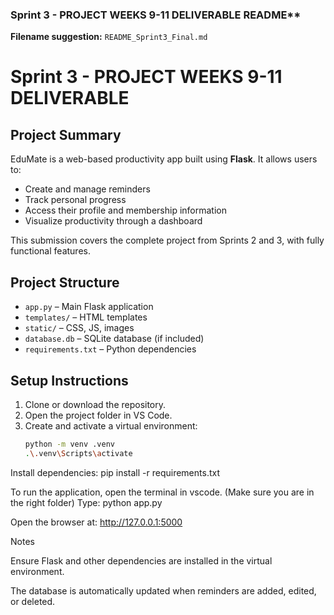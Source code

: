 
### Sprint 3 - PROJECT WEEKS 9-11 DELIVERABLE README**

**Filename suggestion:** `README_Sprint3_Final.md`  
# Sprint 3 - PROJECT WEEKS 9-11 DELIVERABLE

## Project Summary
EduMate is a web-based productivity app built using **Flask**. It allows users to:

- Create and manage reminders
- Track personal progress
- Access their profile and membership information
- Visualize productivity through a dashboard

This submission covers the complete project from Sprints 2 and 3, with fully functional features.

## Project Structure
- `app.py` – Main Flask application
- `templates/` – HTML templates
- `static/` – CSS, JS, images
- `database.db` – SQLite database (if included)
- `requirements.txt` – Python dependencies

## Setup Instructions
1. Clone or download the repository.
2. Open the project folder in VS Code.
3. Create and activate a virtual environment:
   ```bash
   python -m venv .venv
   .\.venv\Scripts\activate

Install dependencies:
pip install -r requirements.txt

To run the application, open the terminal in vscode. (Make sure you are in the right folder)
Type: python app.py

Open the browser at:
http://127.0.0.1:5000

Notes

Ensure Flask and other dependencies are installed in the virtual environment.

The database is automatically updated when reminders are added, edited, or deleted.
